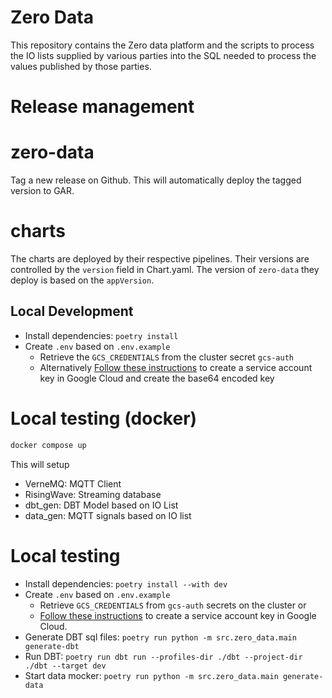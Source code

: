 # Zero Data
This repository contains the Zero data platform and the scripts to process the IO lists supplied by various parties into the SQL needed to process the values published by those parties.

# Release management

# zero-data

Tag a new release on Github. This will automatically deploy the tagged version to GAR.

# charts

The charts are deployed by their respective pipelines. Their versions are controlled by the `version` field in Chart.yaml.
The version of `zero-data` they deploy is based on the `appVersion`.

## Local Development

 - Install dependencies: `poetry install`
 - Create `.env` based on `.env.example`
    - Retrieve the `GCS_CREDENTIALS` from the cluster secret `gcs-auth`
    - Alternatively [Follow these instructions](https://docs.risingwave.com/integrations/destinations/google-cloud-storage) to create a service account key in Google Cloud and create the base64 encoded key

# Local testing (docker)

```bash
docker compose up
```

This will setup
 - VerneMQ: MQTT Client
 - RisingWave: Streaming database
 - dbt_gen: DBT Model based on IO List
 - data_gen: MQTT signals based on IO list

# Local testing

 - Install dependencies: `poetry install --with dev`
 - Create `.env` based on `.env.example`
    - Retrieve `GCS_CREDENTIALS` from `gcs-auth` secrets on the cluster or
    - [Follow these instructions](https://docs.risingwave.com/integrations/destinations/google-cloud-storage) to create a service account key in Google Cloud.
 - Generate DBT sql files: `poetry run python -m src.zero_data.main generate-dbt`
 - Run DBT: `poetry run dbt run --profiles-dir ./dbt --project-dir ./dbt --target dev`
 - Start data mocker: `poetry run python -m src.zero_data.main generate-data`
